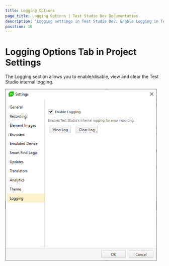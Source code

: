 ```yaml
---
title: Logging Options
page_title: Logging Options | Test Studio Dev Documentation
description: "Logging settings in Test Studio Dev. Enable Logging in Test Studio dev edition. Enable logging for Test Studio in Visual Studio"
position: 10
---
```

# Logging Options Tab in Project Settings

The Logging section allows you to enable/disable, view and clear the Test Studio internal logging.

![Logging ][1]

[1]: images/logging/fig1.png